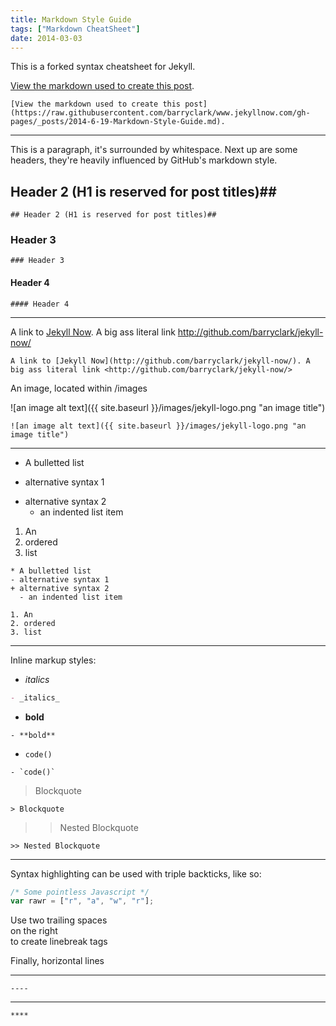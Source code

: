 ```yaml
---
title: Markdown Style Guide
tags: ["Markdown CheatSheet"]
date: 2014-03-03
---
```


This is a forked syntax cheatsheet for Jekyll.

[View the markdown used to create this post](https://raw.githubusercontent.com/barryclark/www.jekyllnow.com/gh-pages/_posts/2014-6-19-Markdown-Style-Guide.md).
```
[View the markdown used to create this post](https://raw.githubusercontent.com/barryclark/www.jekyllnow.com/gh-pages/_posts/2014-6-19-Markdown-Style-Guide.md).
```
----
This is a paragraph, it's surrounded by whitespace. Next up are some headers, they're heavily influenced by GitHub's markdown style.

## Header 2 (H1 is reserved for post titles)##
```
## Header 2 (H1 is reserved for post titles)##
```
### Header 3
```
### Header 3
```
#### Header 4
```
#### Header 4
```
----
A link to [Jekyll Now](http://github.com/barryclark/jekyll-now/). A big ass literal link <http://github.com/barryclark/jekyll-now/>
```
A link to [Jekyll Now](http://github.com/barryclark/jekyll-now/). A big ass literal link <http://github.com/barryclark/jekyll-now/>
```
An image, located within /images

![an image alt text]({{ site.baseurl }}/images/jekyll-logo.png "an image title")
```
![an image alt text]({{ site.baseurl }}/images/jekyll-logo.png "an image title")
```
----
* A bulletted list
- alternative syntax 1
+ alternative syntax 2
  - an indented list item

1. An
2. ordered
3. list

```
* A bulletted list
- alternative syntax 1
+ alternative syntax 2
  - an indented list item

1. An
2. ordered
3. list
```
----
Inline markup styles:

- _italics_
```markdown
- _italics_
```
- **bold**
```
- **bold**
```
- `code()`
```
- `code()`
```
> Blockquote
```
> Blockquote
```
>> Nested Blockquote
```
>> Nested Blockquote
```
----
Syntax highlighting can be used with triple backticks, like so:

```javascript
/* Some pointless Javascript */
var rawr = ["r", "a", "w", "r"];
```

Use two trailing spaces  
on the right  
to create linebreak tags  

Finally, horizontal lines

----
```
----
```
****
```
****
```
